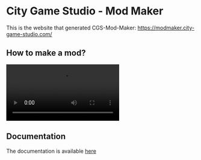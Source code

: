 # City Game Studio - Mod Maker

This is the website that generated CGS-Mod-Maker:
https://modmaker.city-game-studio.com/

## How to make a mod?
![Demo Mod Maker](CityGameStudio-ModMaker-HowTo.mp4)

## Documentation

The documentation is available [here](doc/README.md)

